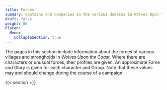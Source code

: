 ```yaml
---
title: Forces
summary: Captains and Companies in the various domains in Wolves Upon the Coast
draft: false
weight: 80
Platen:
  Menu:
    CollapseSection: true
---
```


The pages in this section include information about the forces of various villages and strongholds
in _Wolves Upon the Coast_. Where there are characters or unusual forces, their profiles are given.
An approximate Fame and Glory is given for each character and Group. Note that these values may and
should change during the course of a campaign.

{{< section >}}
